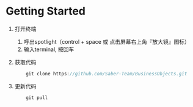 # Getting Started

1. 打开终端
	1. 呼出spotlight（control + space 或 点击屏幕右上角『放大镜』图标）
	2. 输入terminal, 按回车

2. 获取代码 

	```js
		git clone https://github.com/Saber-Team/BusinessObjects.git
	```

3. 更新代码

	```js
		git pull
	```
